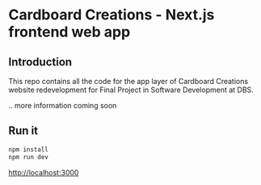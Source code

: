 # Cardboard Creations - Next.js frontend web app

## Introduction

This repo contains all the code for the app layer of Cardboard Creations website redevelopment for Final Project in Software Development at DBS.

.. more information coming soon

## Run it

```bash
npm install
npm run dev
```

[http://localhost:3000]()
